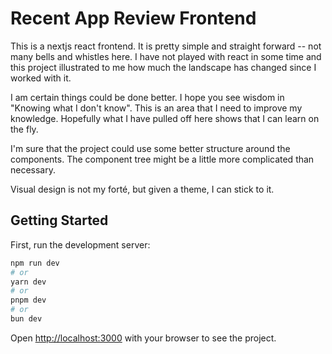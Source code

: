 # Recent App Review Frontend #

This is a nextjs react frontend. It is pretty simple and straight forward -- not many bells and whistles here.
I have not played with react in some time and this project illustrated to me how much the landscape has changed
since I worked with it.

I am certain things could be done better. I hope you see wisdom in "Knowing what I don't know". This is an area
that I need to improve my knowledge. Hopefully what I have pulled off here shows that I can learn on the fly.

I'm sure that the project could use some better structure around the components. The component tree might be
a little more complicated than necessary.

Visual design is not my forté, but given a theme, I can stick to it.

## Getting Started

First, run the development server:

```bash
npm run dev
# or
yarn dev
# or
pnpm dev
# or
bun dev
```

Open [http://localhost:3000](http://localhost:3000) with your browser to see the project.
